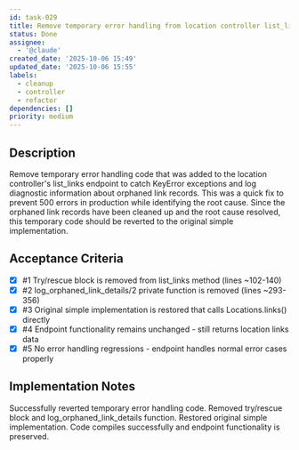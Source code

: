 ```yaml
---
id: task-029
title: Remove temporary error handling from location controller list_links endpoint
status: Done
assignee:
  - '@claude'
created_date: '2025-10-06 15:49'
updated_date: '2025-10-06 15:55'
labels:
  - cleanup
  - controller
  - refactor
dependencies: []
priority: medium
---
```


## Description

<!-- SECTION:DESCRIPTION:BEGIN -->
Remove temporary error handling code that was added to the location controller's list_links endpoint to catch KeyError exceptions and log diagnostic information about orphaned link records. This was a quick fix to prevent 500 errors in production while identifying the root cause. Since the orphaned link records have been cleaned up and the root cause resolved, this temporary code should be reverted to the original simple implementation.
<!-- SECTION:DESCRIPTION:END -->

## Acceptance Criteria
<!-- AC:BEGIN -->
- [x] #1 Try/rescue block is removed from list_links method (lines ~102-140)
- [x] #2 log_orphaned_link_details/2 private function is removed (lines ~293-356)
- [x] #3 Original simple implementation is restored that calls Locations.links() directly
- [x] #4 Endpoint functionality remains unchanged - still returns location links data
- [x] #5 No error handling regressions - endpoint handles normal error cases properly
<!-- AC:END -->

## Implementation Notes

<!-- SECTION:NOTES:BEGIN -->
Successfully reverted temporary error handling code. Removed try/rescue block and log_orphaned_link_details function. Restored original simple implementation. Code compiles successfully and endpoint functionality is preserved.
<!-- SECTION:NOTES:END -->
